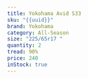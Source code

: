 ```yaml
---
title: Yokohama Avid S33
sku: "{{uuid}}"
brand: Yokohama
category: All-Season
size: "225/65r17 "
quantity: 2
tread: 90%
price: 240
inStock: true
---
```

